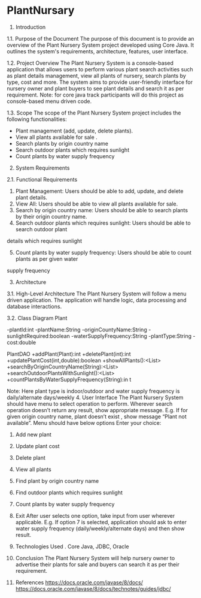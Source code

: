 # PlantNursary

1. Introduction

1.1. Purpose of the Document
The purpose of this document is to provide an overview of the Plant Nursery System project
developed using Core Java. It outlines the system&#39;s requirements, architecture, features, user
interface.

1.2. Project Overview
The Plant Nursery System is a console-based application that allows users to perform various plant
search activities such as plant details management, view all plants of nursery, search plants by type,
cost and more. The system aims to provide user-friendly interface for nursery owner and plant
buyers to see plant details and search it as per requirement.
Note: for core java track participants will do this project as console-based menu driven code.

1.3. Scope
The scope of the Plant Nursery System project includes the following functionalities:
- Plant management (add, update, delete plants).
- View all plants available for sale .
- Search plants by origin country name
- Search outdoor plants which requires sunlight
- Count plants by water supply frequency

2. System Requirements

2.1. Functional Requirements
1. Plant Management: Users should be able to add, update, and delete plant details.
2. View All: Users should be able to view all plants available for sale.
3. Search by origin country name: Users should be able to search plants by their origin country
name.
4. Search outdoor plants which requires sunlight: Users should be able to search outdoor plant

details which requires sunlight

5. Count plants by water supply frequency: Users should be able to count plants as per given water

supply frequency

3. Architecture

3.1. High-Level Architecture
The Plant Nursery System will follow a menu driven application. The application will handle logic,
data processing and database interactions.

3.2. Class Diagram
Plant

-plantId:int
-plantName:String
-originCountyName:String
-sunlightRequired:boolean
-waterSupplyFrequency:String
-plantType:String
-cost:double

PlantDAO
+addPlant(Plant):int
+deletePlant(int):int
+updatePlantCost(int,double):boolean
+showAllPlants():&lt;List&gt;
+searchByOriginCountryName(String):&lt;List&gt;
+searchOutdoorPlantsWithSunlight():&lt;List&gt;
+countPlantsByWaterSupplyFrequency(String):in
t



Note: Here plant type is indoor/outdoor and water supply frequency is daily/alternate days/weekly
4. User Interface
The Plant Nursery System should have menu to select operation to perform. Wherever search
operation doesn’t return any result, show appropriate message. E.g. If for given origin country name,
plant doesn’t exist , show message “Plant not available”.
Menu should have below options
Enter your choice:
1. Add new plant
2. Update plant cost
3. Delete plant
4. View all plants
5. Find plant by origin country name

6. Find outdoor plants which requires sunlight
7. Count plants by water supply frequency
8. Exit
After user selects one option, take input from user wherever applicable. E.g. If option 7 is selected,
application should ask to enter water supply frequency (daily/weekly/alternate days) and then show
result.

5. Technologies Used
. Core Java, JDBC, Oracle
6. Conclusion
The Plant Nursery System will help nursery owner to advertise their plants for sale and buyers can
search it as per their requirement.
7. References
https://docs.oracle.com/javase/8/docs/
https://docs.oracle.com/javase/8/docs/technotes/guides/jdbc/
